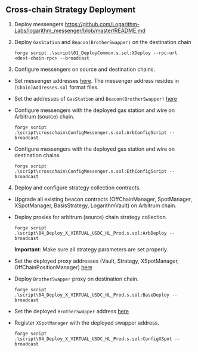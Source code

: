 ## Cross-chain Strategy Deployment

1. Deploy messengers
   https://github.com/Logarithm-Labs/logarithm_messenger/blob/master/README.md

2. Deploy `GasStation` and `Beacon(BrotherSwapper)` on the destination chain

   ```script
   forge script .\script\01_DeployCommon.s.sol:XDeploy --rpc-url <dest-chain-rpc> --broadcast
   ```

3. Configure messengers on source and destination chains.

- Set messenger addresses [here](script/utils/).
  The messenger address resides in `[Chain]Addresses.sol` format files.
- Set the addresses of `GasStation` and `Beacon(BrotherSwapper)` [here](script/utils/ProtocolAddresses.sol)
- Configure messengers with the deployed gas station and wire on Arbitrum (source) chain.

  ```script
  forge script .\script\crosschain\ConfigMessenger.s.sol:ArbConfigScript --broadcast
  ```

- Configure messengers with the deployed gas station and wire on destination chains.

  ```script
  forge script .\script\crosschain\ConfigMessenger.s.sol:EthConfigScript --broadcast
  ```

4. Deploy and configure strategy collection contracts.

- Upgrade all existing beacon contracts (OffChainManager, SpotManager, XSpotManager, BasisStrategy, LogarithmVault) on Arbitrum chain.

- Deploy proxies for arbitrum (source) chain strategy collection.

  ```script
  forge script .\script\04_Deploy_X_VIRTUAL_USDC_HL_Prod.s.sol:ArbDeploy --broadcast
  ```

  **Important**: Make sure all strategy parameters are set properly.

- Set the deployed proxy addresses (Vault, Strategy, XSpotManager, OffChainPositionManager) [here](script/utils/ProtocolAddresses.sol)

- Deploy `BrotherSwapper` proxy on destination chain.

  ```script
  forge script .\script\04_Deploy_X_VIRTUAL_USDC_HL_Prod.s.sol:BaseDeploy --broadcast
  ```

- Set the deployed `BrotherSwapper` address [here](script/utils/ProtocolAddresses.sol)

- Register `XSpotManager` with the deployed swapper address.

  ```script
  forge script .\script\04_Deploy_X_VIRTUAL_USDC_HL_Prod.s.sol:ConfigXSpot --broadcast
  ```
